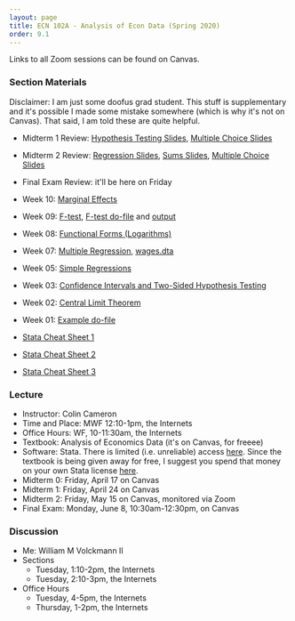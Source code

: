 ```yaml
---
layout: page
title: ECN 102A - Analysis of Econ Data (Spring 2020)
order: 9.1
---
```


Links to all Zoom sessions can be found on Canvas.


### Section Materials
Disclaimer: I am just some doofus grad student. This stuff is
supplementary and it's possible I made some mistake somewhere (which is why
it's not on Canvas). That said, I am told these are quite helpful.


* Midterm 1 Review: [Hypothesis Testing Slides](week4_testing.pdf), [Multiple Choice Slides](week4_multiplechoice.pdf)
* Midterm 2 Review: [Regression Slides](week7_regression.pdf), [Sums Slides](week7_SS.pdf), [Multiple Choice Slides](week7_multiplechoice.pdf)
* Final Exam Review: it'll be here on Friday

* Week 10: [Marginal Effects](102-marginaleffects.pdf)
* Week 09: [F-test](102-ftest.pdf), [F-test do-file](102-ftestexample.do) and [output](102-ftestdooutput.pdf)
* Week 08: [Functional Forms (Logarithms)](102-functionalforms.pdf)
* Week 07: [Multiple Regression](102-multipleregression.pdf), [wages.dta](wages.dta)
* Week 05: [Simple Regressions](102-simpleregressions.pdf)
* Week 03: [Confidence Intervals and Two-Sided Hypothesis Testing](102-CI_htest_pvalue.pdf)
* Week 02: [Central Limit Theorem](102-CLT.pdf)
* Week 01: [Example do-file](week1_example.do)

* [Stata Cheat Sheet 1](102-stata-01.pdf)
* [Stata Cheat Sheet 2](102-stata-02.pdf)
* [Stata Cheat Sheet 3](102-stata-03.pdf)


### Lecture
* Instructor: Colin Cameron
* Time and Place: MWF 12:10-1pm, the Internets
* Office Hours: WF, 10-11:30am, the Internets
* Textbook: Analysis of Economics Data (it's on Canvas, for freeee)
* Software: Stata. There is limited (i.e. unreliable) access [here](https://virtuallab.ucdavis.edu/). Since the textbook is being given away for free, I suggest you spend that money on your own Stata license [here](https://www.stata.com/order/new/edu/gradplans/student-pricing/).
* Midterm 0: Friday, April 17 on Canvas
* Midterm 1: Friday, April 24 on Canvas
* Midterm 2: Friday, May 15 on Canvas, monitored via Zoom
* Final Exam: Monday, June 8, 10:30am-12:30pm, on Canvas


### Discussion
* Me: William M Volckmann II
* Sections
  * Tuesday, 1:10-2pm, the Internets
  * Tuesday, 2:10-3pm, the Internets
* Office Hours
  * Tuesday, 4-5pm, the Internets
  * Thursday, 1-2pm, the Internets
